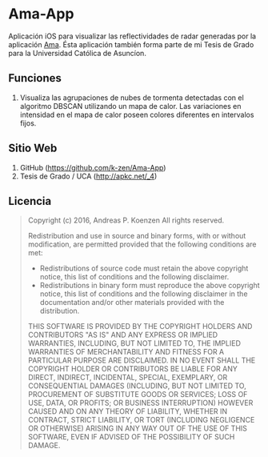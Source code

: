 # Ama-App
Aplicación iOS para visualizar las reflectividades de radar generadas por la aplicación [Ama](https://github.com/k-zen/Ama). Ésta aplicación también forma parte de mi Tesis de Grado para la Universidad Católica de Asuncíon.

## Funciones
1. Visualiza las agrupaciones de nubes de tormenta detectadas con el algoritmo DBSCAN utilizando un mapa de calor. Las variaciones en intensidad en el mapa de calor poseen colores diferentes en intervalos fijos.

## Sitio Web
1. GitHub (<https://github.com/k-zen/Ama-App>)
1. Tesis de Grado / UCA (<http://apkc.net/_4>)

## Licencia
> Copyright (c) 2016, Andreas P. Koenzen <akc at apkc.net>
> All rights reserved.
>
> Redistribution and use in source and binary forms, with or without
> modification, are permitted provided that the following conditions are met:
>
> * Redistributions of source code must retain the above copyright notice, this
>   list of conditions and the following disclaimer.
> * Redistributions in binary form must reproduce the above copyright notice,
>   this list of conditions and the following disclaimer in the documentation
>   and/or other materials provided with the distribution.
>
> THIS SOFTWARE IS PROVIDED BY THE COPYRIGHT HOLDERS AND CONTRIBUTORS "AS IS"
> AND ANY EXPRESS OR IMPLIED WARRANTIES, INCLUDING, BUT NOT LIMITED TO, THE
> IMPLIED WARRANTIES OF MERCHANTABILITY AND FITNESS FOR A PARTICULAR PURPOSE
> ARE DISCLAIMED. IN NO EVENT SHALL THE COPYRIGHT HOLDER OR CONTRIBUTORS BE
> LIABLE FOR ANY DIRECT, INDIRECT, INCIDENTAL, SPECIAL, EXEMPLARY, OR
> CONSEQUENTIAL DAMAGES (INCLUDING, BUT NOT LIMITED TO, PROCUREMENT OF
> SUBSTITUTE GOODS OR SERVICES; LOSS OF USE, DATA, OR PROFITS; OR BUSINESS
> INTERRUPTION) HOWEVER CAUSED AND ON ANY THEORY OF LIABILITY, WHETHER IN
> CONTRACT, STRICT LIABILITY, OR TORT (INCLUDING NEGLIGENCE OR OTHERWISE)
> ARISING IN ANY WAY OUT OF THE USE OF THIS SOFTWARE, EVEN IF ADVISED OF THE
> POSSIBILITY OF SUCH DAMAGE.
